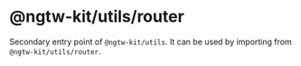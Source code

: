 # @ngtw-kit/utils/router

Secondary entry point of `@ngtw-kit/utils`. It can be used by importing from `@ngtw-kit/utils/router`.
